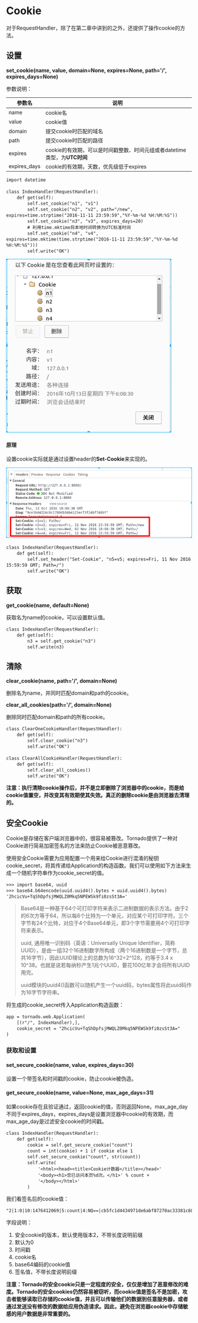# Cookie

对于RequestHandler，除了在第二章中讲到的之外，还提供了操作cookie的方法。

## 设置

**set_cookie(name, value, domain=None, expires=None, path='/', expires_days=None)**

参数说明：

| 参数名       | 说明                                                         |
| ------------ | ------------------------------------------------------------ |
| name         | cookie名                                                     |
| value        | cookie值                                                     |
| domain       | 提交cookie时匹配的域名                                       |
| path         | 提交cookie时匹配的路径                                       |
| expires      | cookie的有效期，可以是时间戳整数、时间元组或者datetime类型，为**UTC时间** |
| expires_days | cookie的有效期，天数，优先级低于expires                      |

```
import datetime

class IndexHandler(RequestHandler):
    def get(self):
        self.set_cookie("n1", "v1")
        self.set_cookie("n2", "v2", path="/new", expires=time.strptime("2016-11-11 23:59:59","%Y-%m-%d %H:%M:%S"))
        self.set_cookie("n3", "v3", expires_days=20)
        # 利用time.mktime将本地时间转换为UTC标准时间
        self.set_cookie("n4", "v4", expires=time.mktime(time.strptime("2016-11-11 23:59:59","%Y-%m-%d %H:%M:%S")))
        self.write("OK")
```

![设置cookie](../images/set_cookie.png)

#### 原理

设置cookie实际就是通过设置header的**Set-Cookie**来实现的。

![设置Set-Cookie](../images/set_cookie_header.png)

```
class IndexHandler(RequestHandler):
    def get(self):
        self.set_header("Set-Cookie", "n5=v5; expires=Fri, 11 Nov 2016 15:59:59 GMT; Path=/") 
        self.write("OK")
```

## 获取

**get_cookie(name, default=None)**

获取名为name的cookie，可以设置默认值。

```
class IndexHandler(RequestHandler):
    def get(self):
        n3 = self.get_cookie("n3")
        self.write(n3)
```

## 清除

**clear_cookie(name, path='/', domain=None)**

删除名为name，并同时匹配domain和path的cookie。

**clear_all_cookies(path='/', domain=None)**

删除同时匹配domain和path的所有cookie。

```
class ClearOneCookieHandler(RequestHandler):
    def get(self):
        self.clear_cookie("n3")
        self.write("OK")

class ClearAllCookieHandler(RequestHandler):
    def get(self):
        self.clear_all_cookies()
        self.write("OK")
```

**注意：执行清除cookie操作后，并不是立即删除了浏览器中的cookie，而是给cookie值置空，并改变其有效期使其失效。真正的删除cookie是由浏览器去清理的。**

## 安全Cookie

Cookie是存储在客户端浏览器中的，很容易被篡改。Tornado提供了一种对Cookie进行简易加密签名的方法来防止Cookie被恶意篡改。

使用安全Cookie需要为应用配置一个用来给Cookie进行混淆的秘钥cookie_secret，将其传递给Application的构造函数。我们可以使用如下方法来生成一个随机字符串作为cookie_secret的值。

```
>>> import base64, uuid
>>> base64.b64encode(uuid.uuid4().bytes + uuid.uuid4().bytes)
'2hcicVu+TqShDpfsjMWQLZ0Mkq5NPEWSk9fi0zsSt3A='
```

> Base64是一种基于64个可打印字符来表示二进制数据的表示方法。由于2的6次方等于64，所以每6个比特为一个单元，对应某个可打印字符。三个字节有24个比特，对应于4个Base64单元，即3个字节需要用4个可打印字符来表示。
>
> uuid, 通用唯一识别码（英语：Universally Unique Identifier，简称UUID），是由一组32个16进制数字所构成（两个16进制数是一个字节，总共16字节），因此UUID理论上的总数为16^32=2^128，约等于3.4 x 10^38。也就是说若每纳秒产生1兆个UUID，要花100亿年才会将所有UUID用完。
>
> uuid模块的uuid4()函数可以随机产生一个uuid码，bytes属性将此uuid码作为16字节字符串。

将生成的cookie_secret传入Application构造函数：

```
app = tornado.web.Application(
    [(r"/", IndexHandler),],
    cookie_secret = "2hcicVu+TqShDpfsjMWQLZ0Mkq5NPEWSk9fi0zsSt3A="
)
```

### 获取和设置

#### set_secure_cookie(name, value, expires_days=30)

设置一个带签名和时间戳的cookie，防止cookie被伪造。

#### get_secure_cookie(name, value=None, max_age_days=31)

如果cookie存在且验证通过，返回cookie的值，否则返回None。max_age_day不同于expires_days，expires_days是设置浏览器中cookie的有效期，而max_age_day是过滤安全cookie的时间戳。

```
class IndexHandler(RequestHandler):
    def get(self):
        cookie = self.get_secure_cookie("count")
        count = int(cookie) + 1 if cookie else 1
        self.set_secure_cookie("count", str(count))
        self.write(
            '<html><head><title>Cookie计数器</title></head>'
            '<body><h1>您已访问本页%d次。</h1>' % count + 
            '</body></html>'
        )
```

我们看签名后的cookie值：

```
"2|1:0|10:1476412069|5:count|4:NQ==|cb5fc1d4434971de6abf87270ac33381c686e4ec8c6f7e62130a0f8cbe5b7609"
```

字段说明：

1. 安全cookie的版本，默认使用版本2，不带长度说明前缀
2. 默认为0
3. 时间戳
4. cookie名
5. base64编码的cookie值
6. 签名值，不带长度说明前缀

**注意：Tornado的安全cookie只是一定程度的安全，仅仅是增加了恶意修改的难度。Tornado的安全cookies仍然容易被窃听，而cookie值是签名不是加密，攻击者能够读取已存储的cookie值，并且可以传输他们的数据到任意服务器，或者通过发送没有修改的数据给应用伪造请求。因此，避免在浏览器cookie中存储敏感的用户数据是非常重要的。**